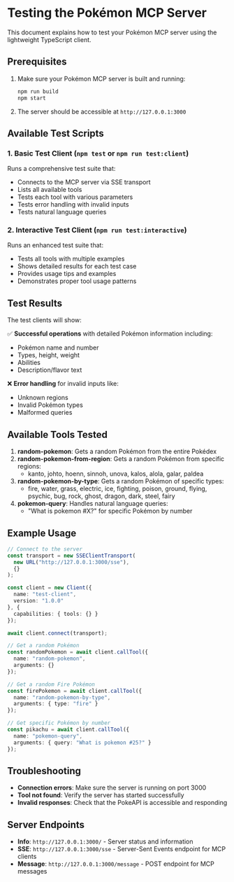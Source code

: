 # Testing the Pokémon MCP Server

This document explains how to test your Pokémon MCP server using the lightweight TypeScript client.

## Prerequisites

1. Make sure your Pokémon MCP server is built and running:
   ```bash
   npm run build
   npm start
   ```

2. The server should be accessible at `http://127.0.0.1:3000`

## Available Test Scripts

### 1. Basic Test Client (`npm test` or `npm run test:client`)

Runs a comprehensive test suite that:
- Connects to the MCP server via SSE transport
- Lists all available tools
- Tests each tool with various parameters
- Tests error handling with invalid inputs
- Tests natural language queries

### 2. Interactive Test Client (`npm run test:interactive`)

Runs an enhanced test suite that:
- Tests all tools with multiple examples
- Shows detailed results for each test case
- Provides usage tips and examples
- Demonstrates proper tool usage patterns

## Test Results

The test clients will show:

✅ **Successful operations** with detailed Pokémon information including:
- Pokémon name and number
- Types, height, weight
- Abilities
- Description/flavor text

❌ **Error handling** for invalid inputs like:
- Unknown regions
- Invalid Pokémon types
- Malformed queries

## Available Tools Tested

1. **random-pokemon**: Gets a random Pokémon from the entire Pokédex
2. **random-pokemon-from-region**: Gets a random Pokémon from specific regions:
   - kanto, johto, hoenn, sinnoh, unova, kalos, alola, galar, paldea
3. **random-pokemon-by-type**: Gets a random Pokémon of specific types:
   - fire, water, grass, electric, ice, fighting, poison, ground, flying, psychic, bug, rock, ghost, dragon, dark, steel, fairy
4. **pokemon-query**: Handles natural language queries:
   - "What is pokemon #X?" for specific Pokémon by number

## Example Usage

```typescript
// Connect to the server
const transport = new SSEClientTransport(
  new URL("http://127.0.0.1:3000/sse"),
  {}
);

const client = new Client({
  name: "test-client",
  version: "1.0.0"
}, {
  capabilities: { tools: {} }
});

await client.connect(transport);

// Get a random Pokémon
const randomPokemon = await client.callTool({
  name: "random-pokemon",
  arguments: {}
});

// Get a random Fire Pokémon
const firePokemon = await client.callTool({
  name: "random-pokemon-by-type",
  arguments: { type: "fire" }
});

// Get specific Pokémon by number
const pikachu = await client.callTool({
  name: "pokemon-query",
  arguments: { query: "What is pokemon #25?" }
});
```

## Troubleshooting

- **Connection errors**: Make sure the server is running on port 3000
- **Tool not found**: Verify the server has started successfully
- **Invalid responses**: Check that the PokeAPI is accessible and responding

## Server Endpoints

- **Info**: `http://127.0.0.1:3000/` - Server status and information
- **SSE**: `http://127.0.0.1:3000/sse` - Server-Sent Events endpoint for MCP clients
- **Message**: `http://127.0.0.1:3000/message` - POST endpoint for MCP messages
